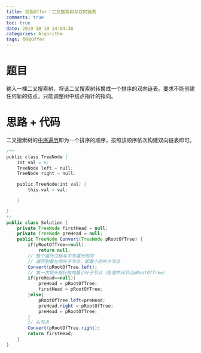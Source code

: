 ```yaml
---
title: 剑指Offer：二叉搜索树与双向链表
comments: true
toc: true
date: 2019-10-10 14:04:38
categories: Algorithm 
tags: 剑指Offer
---
```


# 题目

输入一棵二叉搜索树，将该二叉搜索树转换成一个排序的双向链表。要求不能创建任何新的结点，只能调整树中结点指针的指向。

# 思路 + 代码

二叉搜索树的<u>[中序遍历](http://sunyunzeng.com/Leetcode-94-%E4%BA%8C%E5%8F%89%E6%A0%91%E7%9A%84%E4%B8%AD%E5%BA%8F%E9%81%8D%E5%8E%86/)</u>即为一个排序的顺序，按照该顺序依次构建双向链表即可。

```java
/**
public class TreeNode {
    int val = 0;
    TreeNode left = null;
    TreeNode right = null;

    public TreeNode(int val) {
        this.val = val;

    }

}
*/
public class Solution {
    private TreeNode firstHead = null;
    private TreeNode preHead = null;
    public TreeNode Convert(TreeNode pRootOfTree) {
        if(pRootOfTree==null)
            return null;
        // 整个遍历过程与中序遍历相同
        // 遍历到最左侧叶子节点，即最小的叶子节点
        Convert(pRootOfTree.left);
        // 第一次将头指针指向最小叶子节点（处理中间节点pRootOfTree）
        if(preHead==null){
            preHead = pRootOfTree;
            firstHead = pRootOfTree;
        }else{
            pRootOfTree.left=preHead;
            preHead.right = pRootOfTree;
            preHead = pRootOfTree;
        }
        // 右节点
        Convert(pRootOfTree.right);
        return firstHead;
    }
}
```
